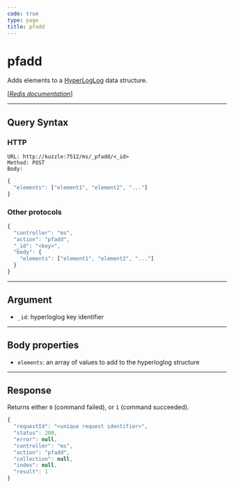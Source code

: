 ```yaml
---
code: true
type: page
title: pfadd
---
```


# pfadd

<SinceBadge version="1.0.0" />

Adds elements to a [HyperLogLog](https://en.wikipedia.org/wiki/HyperLogLog) data structure.

[[_Redis documentation_]](https://redis.io/commands/pfadd)

---

## Query Syntax

### HTTP

```http
URL: http://kuzzle:7512/ms/_pfadd/<_id>
Method: POST
Body:
```

```js
{
  "elements": ["element1", "element2", "..."]
}
```

### Other protocols

```js
{
  "controller": "ms",
  "action": "pfadd",
  "_id": "<key>",
  "body": {
    "elements": ["element1", "element2", "..."]
  }
}
```

---

## Argument

- `_id`: hyperloglog key identifier

---

## Body properties

- `elements`: an array of values to add to the hyperloglog structure

---

## Response

Returns either `0` (command failed), or `1` (command succeeded).

```javascript
{
  "requestId": "<unique request identifier>",
  "status": 200,
  "error": null,
  "controller": "ms",
  "action": "pfadd",
  "collection": null,
  "index": null,
  "result": 1
}
```
